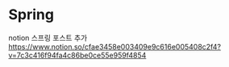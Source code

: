 # Spring
notion 스프링 포스트 추가
https://www.notion.so/cfae3458e003409e9c616e005408c2f4?v=7c3c416f94fa4c86be0ce55e959f4854
